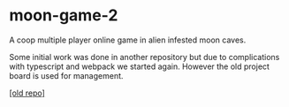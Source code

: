 # moon-game-2

A coop multiple player online game in alien infested moon caves.

Some initial work was done in another repository but due to complications with
typescript and webpack we started again. However the old project board is used
for management.

[[old repo]](https://github.com/herobank110/moon-game)
